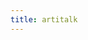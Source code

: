 ```yaml
---
title: artitalk
---
```


<script type="text/javascript" src="https://unpkg.com/artitalk"></script>
<div id="artitalk_main"></div>
<script>
  new Artitalk({
    appId: 'xxxx',
    appKey: 'xxx'
  })
</script>

